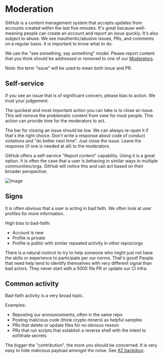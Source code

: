 # Moderation

GitHub is a content management system that accepts updates from accounts created within the last five minutes. It's great because well-meaning people can create an account and report an issue quickly. It's also subject to abuse. We see inauthentic/abusive issues, PRs, and comments on a regular basis. It is important to know what to do.

We use the "see something, say something" model. Please report content that you think should be addressed or removed to one of our [Moderators](http://aka.ms/dotnet/org).

Note: the term "issue" will be used to mean both issue and PR.

## Self-service

If you see an issue that is of significant concern, please bias to action. We trust your judgement.

The quickest and most important action you can take is to close an issue. This will remove the problematic content from view for most people. This action can provide time for the moderators to act. 

The bar for closing an issue should be low. We can always re-open it if that's the right choice. Don't write a response about code of conduct violations and "do better next time". Just close the issue. Leave the response (if one is needed at all) to the moderators.

GitHub offers a self-service "Report content" capability. Using it is a great option. It is often the case that a user is behaving in similar ways in multiple communities/orgs. GitHub will notice this and can act based on their broader perspective.


![Image](https://github.com/user-attachments/assets/bd84e1d8-92bc-48c6-9296-05f117554c46)

## Signs

It is often obvious that a user is acting in bad faith. We often look at user profiles for more information.

High bias to bad-faith:

- Account is new
- Profile is private
- Profile is public with similar repeated activity in other repos/orgs

There is a natural instinct to try to help someone who might just not have the skills or experience to participate per our norms. That's good! People that need help tend to identify themselves with very different signal than bad actors. They never start with a 5000 file PR or update our CI infra.

## Common activity

Bad-faith activity is a very broad topic.

Examples:

- Reposting our announcements, often in the same repo
- Posting malicious code (think crypto miners) as helpful samples
- PRs that delete or update files for no obvious reason
- PRs that run scripts that establish a reverse shell with the intent to exfiltrate secrets

The bigger the "contribution", the more you should be concerned. It is very easy to hide malicious payload amongst the noise. See [XZ backdoor](https://en.wikipedia.org/wiki/XZ_Utils_backdoor).
